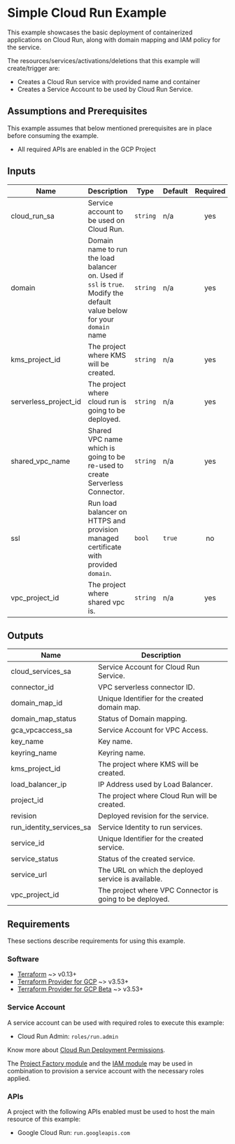 # Simple Cloud Run Example

This example showcases the basic deployment of containerized applications on Cloud Run, along with domain mapping and IAM policy for the service.

The resources/services/activations/deletions that this example will create/trigger are:

* Creates a Cloud Run service with provided name and container
* Creates a Service Account to be used by Cloud Run Service.

## Assumptions and Prerequisites

This example assumes that below mentioned prerequisites are in place before consuming the example.

* All required APIs are enabled in the GCP Project

<!-- BEGINNING OF PRE-COMMIT-TERRAFORM DOCS HOOK -->
## Inputs

| Name | Description | Type | Default | Required |
|------|-------------|------|---------|:--------:|
| cloud\_run\_sa | Service account to be used on Cloud Run. | `string` | n/a | yes |
| domain | Domain name to run the load balancer on. Used if `ssl` is `true`. Modify the default value below for your `domain` name | `string` | n/a | yes |
| kms\_project\_id | The project where KMS will be created. | `string` | n/a | yes |
| serverless\_project\_id | The project where cloud run is going to be deployed. | `string` | n/a | yes |
| shared\_vpc\_name | Shared VPC name which is going to be re-used to create Serverless Connector. | `string` | n/a | yes |
| ssl | Run load balancer on HTTPS and provision managed certificate with provided `domain`. | `bool` | `true` | no |
| vpc\_project\_id | The project where shared vpc is. | `string` | n/a | yes |

## Outputs

| Name | Description |
|------|-------------|
| cloud\_services\_sa | Service Account for Cloud Run Service. |
| connector\_id | VPC serverless connector ID. |
| domain\_map\_id | Unique Identifier for the created domain map. |
| domain\_map\_status | Status of Domain mapping. |
| gca\_vpcaccess\_sa | Service Account for VPC Access. |
| key\_name | Key name. |
| keyring\_name | Keyring name. |
| kms\_project\_id | The project where KMS will be created. |
| load\_balancer\_ip | IP Address used by Load Balancer. |
| project\_id | The project where Cloud Run will be created. |
| revision | Deployed revision for the service. |
| run\_identity\_services\_sa | Service Identity to run services. |
| service\_id | Unique Identifier for the created service. |
| service\_status | Status of the created service. |
| service\_url | The URL on which the deployed service is available. |
| vpc\_project\_id | The project where VPC Connector is going to be deployed. |

<!-- END OF PRE-COMMIT-TERRAFORM DOCS HOOK -->

## Requirements

These sections describe requirements for using this example.

### Software

* [Terraform](https://www.terraform.io/downloads.html) ~> v0.13+
* [Terraform Provider for GCP](https://github.com/terraform-providers/terraform-provider-google) ~> v3.53+
* [Terraform Provider for GCP Beta](https://github.com/terraform-providers/terraform-provider-google-beta) ~>
  v3.53+

### Service Account

A service account can be used with required roles to execute this example:

* Cloud Run Admin: `roles/run.admin`

Know more about [Cloud Run Deployment Permissions](https://cloud.google.com/run/docs/reference/iam/roles#additional-configuration).

The [Project Factory module](https://registry.terraform.io/modules/terraform-google-modules/project-factory/google/latest) and the
[IAM module](https://registry.terraform.io/modules/terraform-google-modules/iam/google/latest) may be used in combination to provision a service account with the necessary roles applied.

### APIs

A project with the following APIs enabled must be used to host the main resource of this example:

* Google Cloud Run: `run.googleapis.com`
